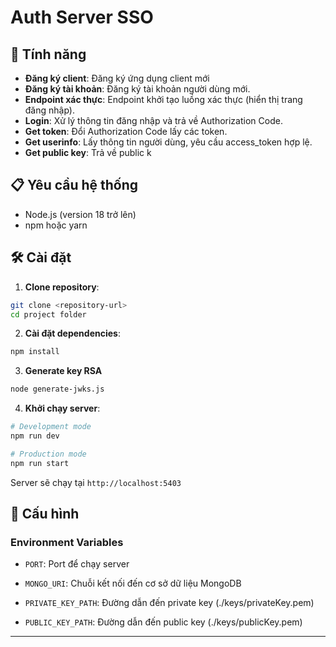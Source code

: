 # Auth Server SSO

## 🚀 Tính năng

- **Đăng ký client**: Đăng ký ứng dụng client mới
- **Đăng ký tài khoản**: Đăng ký tài khoản người dùng mới.
- **Endpoint xác thực**: Endpoint khởi tạo luồng xác thực (hiển thị trang đăng nhập).
- **Login**: Xử lý thông tin đăng nhập và trả về Authorization Code.
- **Get token**: Đổi Authorization Code lấy các token.
- **Get userinfo**: Lấy thông tin người dùng, yêu cầu access_token hợp lệ.
- **Get public key**: Trả về public k

## 📋 Yêu cầu hệ thống

- Node.js (version 18 trở lên)
- npm hoặc yarn

## 🛠️ Cài đặt

1. **Clone repository**:

```bash
git clone <repository-url>
cd project folder
```

2. **Cài đặt dependencies**:

```bash
npm install
```

3. **Generate key RSA**

```bash
node generate-jwks.js
```

4. **Khởi chạy server**:

```bash
# Development mode
npm run dev

# Production mode
npm run start
```

Server sẽ chạy tại `http://localhost:5403`

## 🔧 Cấu hình

### Environment Variables

- `PORT`: Port để chạy server

- `MONGO_URI`: Chuỗi kết nối đến cơ sở dữ liệu MongoDB

- `PRIVATE_KEY_PATH`: Đường dẫn đến private key (./keys/privateKey.pem)

- `PUBLIC_KEY_PATH`: Đường dẫn đến public key (./keys/publicKey.pem)

---
